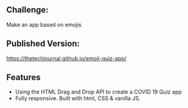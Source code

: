 ## Challenge:
Make an app based on emojis

## Published Version:
https://thetechjournal.github.io/emoji-quiz-app/

## Features
* Using the HTML Drag and Drop API to create a COVID 19 Quiz app
* Fully responsive. Built with html, CSS & vanilla JS.



